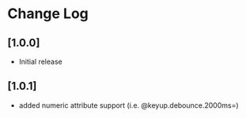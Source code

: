 # Change Log

## [1.0.0]

- Initial release

## [1.0.1]

- added numeric attribute support (i.e. @keyup.debounce.2000ms=)
